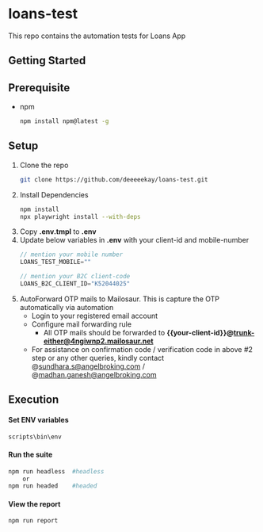 # loans-test
This repo contains the automation tests for Loans App

<!-- GETTING STARTED -->
## Getting Started

## **Prerequisite** ##
* npm
  ```sh
  npm install npm@latest -g
  ```

## **Setup** ##

1. Clone the repo
   ```sh
   git clone https://github.com/deeeeekay/loans-test.git
   ```
2. Install Dependencies
   ```sh
   npm install
   npx playwright install --with-deps 
   ```
3. Copy **.env.tmpl** to **.env**
4. Update below variables in **.env** with your client-id and mobile-number
   ```js
   // mention your mobile number
   LOANS_TEST_MOBILE=""

   // mention your B2C client-code
   LOANS_B2C_CLIENT_ID="K52044025"

   ```
5. AutoForward OTP mails to Mailosaur. This is capture the OTP automatically via automation
   * Login to your registered email account 
   * Configure mail forwarding rule 
      * All OTP mails should be forwarded to **{{your-client-id}}@trunk-either@4ngiwnp2.mailosaur.net**
   * For assistance on confirmation code / verification code in above #2 step or any other queries, kindly contact @sundhara.s@angelbroking.com / @madhan.ganesh@angelbroking.com
   

## **Execution**
#### Set ENV variables
   ```sh
   scripts\bin\env
   ```

#### Run the suite
   ```sh
   npm run headless  #headless
       or
   npm run headed    #headed
   ```
#### View the report
   ```sh
   npm run report
   ```

